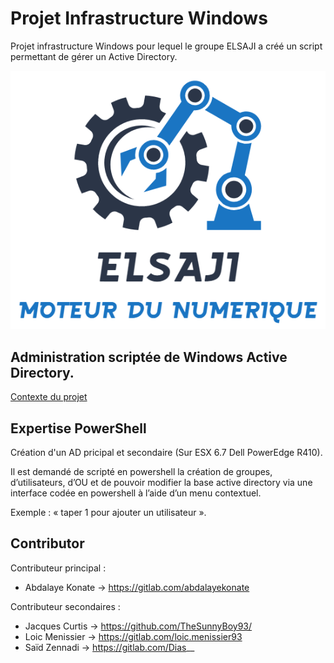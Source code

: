 # Projet Infrastructure Windows

Projet infrastructure Windows pour lequel le groupe ELSAJI a créé un script permettant de gérer un Active Directory.

![alt text](https://github.com/TheSunnyBoy93/3rdyear-ELSAJI-PA/blob/main/Logo/logo%20presta.png)

## Administration scriptée de Windows Active Directory.

[Contexte du projet](https://github.com/TheSunnyBoy93/Gestion-Utilisateurs-Powershell/blob/main/Contexte/projet_infra.pdf)

## Expertise PowerShell
Création d'un AD pricipal et secondaire (Sur ESX 6.7 Dell PowerEdge R410). 

Il est demandé de scripté en powershell la création de groupes, d’utilisateurs, d’OU et de pouvoir modifier la base active directory via une interface codée en powershell à l’aide d’un menu contextuel.

Exemple : « taper 1 pour ajouter un utilisateur ».

## Contributor

Contributeur principal :

* Abdalaye Konate -> https://gitlab.com/abdalayekonate

Contributeur secondaires :

* Jacques Curtis -> https://github.com/TheSunnyBoy93/
* Loic Menissier -> https://gitlab.com/loic.menissier93
* Saïd Zennadi -> https://gitlab.com/Dias__
